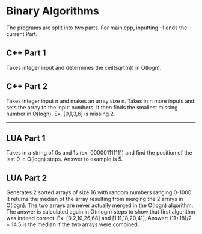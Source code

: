 # Binary Algorithms
The programs are split into two parts. For main.cpp, inputting -1 ends the current Part.  
## C++ Part 1
Takes integer input and determines the ceil(sqrt(n)) in O(logn).  
## C++ Part 2
Takes integer input n and makes an array size n. Takes in n more inputs and sets the array to the input numbers. It then finds the smallest missing number in O(logn). Ex. [0,1,3,6] is missing 2.

---

## LUA Part 1
Takes in a string of 0s and 1s (ex. 000001111111) and find the position of the last 0 in O(logn) steps. Answer to example is 5.  
## LUA Part 2
Generates 2 sorted arrays of size 16 with random numbers ranging 0-1000. It returns the median of the array resulting from merging the 2 arrays in O(logn). The two arrays are never actually merged in the O(logn) algorithm. The answer is calculated again in O(nlogn) steps to show that first algorithm was indeed correct. Ex. [0,2,10,26,68] and [1,11,18,20,41], Answer: (11+18)/2 = 14.5 is the median if the two arrays were combined.
